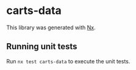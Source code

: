 # carts-data

This library was generated with [Nx](https://nx.dev).

## Running unit tests

Run `nx test carts-data` to execute the unit tests.

